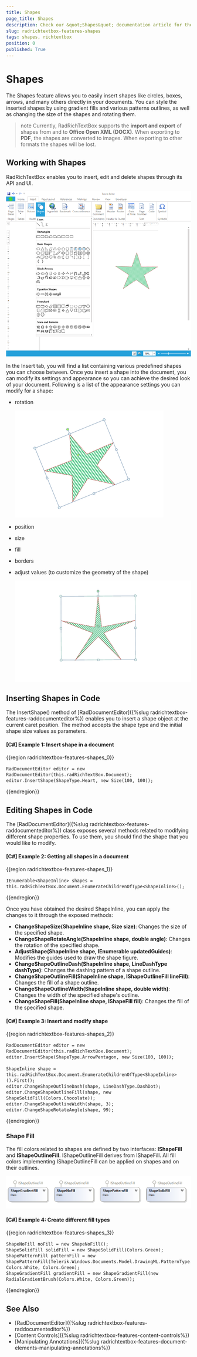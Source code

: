 ```yaml
---
title: Shapes
page_title: Shapes
description: Check our &quot;Shapes&quot; documentation article for the RadRichTextBox {{ site.framework_name }} control.
slug: radrichtextbox-features-shapes
tags: shapes, richtextbox
position: 0
published: True
---
```


# Shapes

The Shapes feature allows you to easily insert shapes like circles, boxes, arrows, and many others directly in your documents. You can style the inserted shapes by using gradient fills and various patterns outlines, as well as changing the size of the shapes and rotating them. 

>note Currently, RadRichTextBox supports the **import and export** of shapes from and to **Office Open XML (DOCX)**. When exporting to **PDF**, the shapes are converted to images. When exporting to other formats the shapes will be lost.

## Working with Shapes 

RadRichTextBox enables you to insert, edit and delete shapes through its API and UI.

![Insert shape in Telerik RadRichTextBox for WPF](images/RadRichTextBox_Shapes_01.png)

In the Insert tab, you will find a list containing various predefined shapes you can choose between. Once you insert a shape into the document, you can modify its settings and appearance so you can achieve the desired look of your document. Following is a list of the appearance settings you can modify for a shape:

- rotation

    ![Rotate shape in Telerik RadRichTextBox for WPF](images/RadRichTextBox_Shapes_02.png)

- position

- size

- fill

- borders

- adjust values (to customize the geometry of the shape)
  
     ![Adjust shape in Telerik RadRichTextBox for WPF](images/RadRichTextBox_Shapes_03.gif)

## Inserting Shapes in Code

The InsertShape() method of [RadDocumentEditor]({%slug radrichtextbox-features-raddocumenteditor%}) enables you to insert a shape object at the current caret position. The method accepts the shape type and the initial shape size values as parameters.

#### [C#] Example 1: Insert shape in a document

{{region radrichtextbox-features-shapes_0}}

    RadDocumentEditor editor = new RadDocumentEditor(this.radRichTextBox.Document);
    editor.InsertShape(ShapeType.Heart, new Size(100, 100));
{{endregion}}

## Editing Shapes in Code

The [RadDocumentEditor]({%slug radrichtextbox-features-raddocumenteditor%}) class exposes several methods related to modifying different shape properties. To use them, you should find the shape that you would like to modify.

#### [C#] Example 2: Getting all shapes in a document

{{region radrichtextbox-features-shapes_1}}

    IEnumerable<ShapeInline> shapes = this.radRichTextBox.Document.EnumerateChildrenOfType<ShapeInline>();
{{endregion}}

Once you have obtained the desired ShapeInline, you can apply the changes to it through the exposed methods:

* **ChangeShapeSize(ShapeInline shape, Size size)**: Changes the size of the specified shape.
* **ChangeShapeRotateAngle(ShapeInline shape, double angle)**: Changes the rotation of the specified shape.
* **AdjustShape(ShapeInline shape, IEnumerable<Guide> updatedGuides)**: Modifies the guides used to draw the shape figure.
* **ChangeShapeOutlineDash(ShapeInline shape, LineDashType dashType)**: Changes the dashing pattern of a shape outline.
* **ChangeShapeOutlineFill(ShapeInline shape, IShapeOutlineFill lineFill)**: Changes the fill of a shape outline.
* **ChangeShapeOutlineWidth(ShapeInline shape, double width)**: Changes the width of the specified shape's outline.
* **ChangeShapeFill(ShapeInline shape, IShapeFill fill)**: Changes the fill of the specified shape.

#### [C#] Example 3: Insert and modify shape

{{region radrichtextbox-features-shapes_2}}

    RadDocumentEditor editor = new RadDocumentEditor(this.radRichTextBox.Document);
    editor.InsertShape(ShapeType.ArrowPentagon, new Size(100, 100));
    
    ShapeInline shape = this.radRichTextBox.Document.EnumerateChildrenOfType<ShapeInline>().First();
    editor.ChangeShapeOutlineDash(shape, LineDashType.DashDot);
    editor.ChangeShapeOutlineFill(shape, new ShapeSolidFill(Colors.Chocolate));
    editor.ChangeShapeOutlineWidth(shape, 3);
    editor.ChangeShapeRotateAngle(shape, 99);
{{endregion}}


### Shape Fill 

The fill colors related to shapes are defined by two interfaces: **IShapeFill** and **IShapeOutlineFill**. IShapeOutlineFill derives from IShapeFill. All fill colors implementing IShapeOutlineFill can be applied on shapes and on their outlines.

 ![Shape Fill definitions in Telerik RadRichTextBox for WPF](images/RadRichTextBox_Shapes_04.png)

#### [C#] Example 4: Create different fill types

{{region radrichtextbox-features-shapes_3}}

    ShapeNoFill noFill = new ShapeNoFill();  
    ShapeSolidFill solidFill = new ShapeSolidFill(Colors.Green);
    ShapePatternFill patternFill = new ShapePatternFill(Telerik.Windows.Documents.Model.DrawingML.PatternType.Cross, Colors.White, Colors.Green);
    ShapeGradientFill gradientFill = new ShapeGradientFill(new RadialGradientBrush(Colors.White, Colors.Green));
{{endregion}}

## See Also
* [RadDocumentEditor]({%slug radrichtextbox-features-raddocumenteditor%})
* [Content Controls]({%slug radrichtextbox-features-content-controls%})
* [Manipulating Annotations]({%slug radrichtextbox-features-document-elements-manipulating-annotations%}) 

